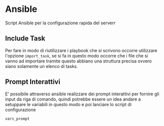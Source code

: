 # Ansible

Script Ansible per la configurazione rapida del serverr



## Include Task

Per fare in modo di riutilizzare i playbook che si scrivono occorre utilizzare l'opzione `import_task`, se si fa in questo modo occorre che i file che si vanno ad importare tramite questo abbiano una struttura precisa ovvero siano solamente un elenco di tasks.


## Prompt Interattivi

E' possibile attraverso ansible realizzare dei prompt interattivi per fornire
gli input da riga di comando, quindi potrebbe essere un idea andare a setuppare
le variabili in questo modo e poi lanciare lo script di configurazione

`vars_prompt`
